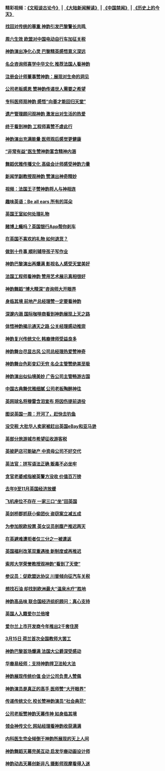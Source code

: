 #### 精彩视频：[《文昭谈古论今》](https://github.com/gfw-breaker/wenzhao/blob/master/README.md?t=01200030) | [《大陆新闻解读》](https://github.com/gfw-breaker/ntdtv-comedy/blob/master/README.md?t=01200030) | [《中国禁闻》](https://github.com/gfw-breaker/ntdtv-news/blob/master/README.md?t=01200030) | [《历史上的今天》](https://github.com/gfw-breaker/today-in-history/blob/master/README.md?t=01200030) 

#### [找回对传统的尊重 神韵引发巴黎警长共鸣 ](../pages/nsc974/n10987940.md?t=01200030) 

#### [周六生效 欧盟对中国电动自行车加征关税](../pages/nsc974/n10987637.md?t=01200030) 

#### [神韵演出净化心灵 巴黎精英感悟意义深远](../pages/nsc974/n10987067.md?t=01200030) 

#### [名企咨询师喜学中华文化 推荐法国人看神韵](../pages/nsc974/n10987002.md?t=01200030) 

#### [注册会计师董事赞神韵：展现对生命的洞见](../pages/nsc974/n10986927.md?t=01200030) 

#### [公司老板感恩 赞神韵传递世人需要之希望](../pages/nsc974/n10986858.md?t=01200030) 

#### [专科医师观神韵 感悟“向善才能回归天堂”](../pages/nsc974/n10986837.md?t=01200030) 

#### [遗产管理顾问观神韵 激发出对生活的热爱](../pages/nsc974/n10986911.md?t=01200030) 

#### [终于看到神韵 工程师喜赞不虚此行](../pages/nsc974/n10986830.md?t=01200030) 

#### [神韵演出充满能量 医师观后感觉更健康](../pages/nsc974/n10986822.md?t=01200030) 

#### [“非常有益”医生赞神韵富含精神内涵](../pages/nsc974/n10986718.md?t=01200030) 

#### [舞蹈优雅传播文化 高级会计师感受神韵力量](../pages/nsc974/n10986710.md?t=01200030) 

#### [新闻学副教授观神韵 赞演出神奇精妙](../pages/nsc974/n10986613.md?t=01200030) 

#### [视频：法国王子赞神韵将人与神相连](../pages/nsc974/n10986413.md?t=01200030) 

#### [趣味英语：Be all ears 所有的耳朵](../pages/nsc974/n10985161.md?t=01200030) 

#### [英国王室如何处理礼物](../pages/nsc974/n10985131.md?t=01200030) 

#### [赌博上瘾吗？英国银行App帮你刹车](../pages/nsc974/n10985121.md?t=01200030) 

#### [在英国不喜欢的礼物 如何退货？](../pages/nsc974/n10985110.md?t=01200030) 

#### [做到十件事 顺利辅导孩子写作业](../pages/nsc974/n10985075.md?t=01200030) 

#### [神韵巴黎演出再爆满 影视名人感受天堂美好](../pages/nsc974/n10984954.md?t=01200030) 

#### [法国工程师看神韵 赞用艺术展示真相很好](../pages/nsc974/n10984640.md?t=01200030) 

#### [神韵舞蹈“博大精深”咨询师大开眼界](../pages/nsc974/n10984677.md?t=01200030) 

#### [身临其境 前地产总经理赞一定要看神韵](../pages/nsc974/n10984484.md?t=01200030) 

#### [深邃内涵 国际咖啡商看到神韵展现上天之路](../pages/nsc974/n10984529.md?t=01200030) 

#### [体悟神韵揭示通天之路 公关经理感动推崇](../pages/nsc974/n10984420.md?t=01200030) 

#### [神韵复兴传统文化 韩裔律师受益良多](../pages/nsc974/n10984336.md?t=01200030) 

#### [神韵舞台尽显古风 公司总经理热爱赞神奇](../pages/nsc974/n10984129.md?t=01200030) 

#### [神韵舞台色彩变幻无穷 名企主管赞绝美至极](../pages/nsc974/n10984123.md?t=01200030) 

#### [神韵演出似仙境美妙 广告公司主管畅游古国](../pages/nsc974/n10983955.md?t=01200030) 

#### [中国古典舞优雅细腻 公司老板陶醉神往](../pages/nsc974/n10983863.md?t=01200030) 

#### [英网球名将穆雷含泪宣布 将因伤提前退役](../pages/nsc974/n10983038.md?t=01200030) 

#### [图说英国一周：开河了，赶快去钓鱼](../pages/nsc974/n10983196.md?t=01200030) 

#### [没交税 大批华人卖家被赶出英国eBay和亚马逊](../pages/nsc974/n10983108.md?t=01200030) 

#### [英部分旅游城市希望征收游客税](../pages/nsc974/n10983104.md?t=01200030) 

#### [英披萨店可能破产 中资母公司不好交代](../pages/nsc974/n10983069.md?t=01200030) 

#### [英法官：拼写语法正确 贩毒不必坐牢](../pages/nsc974/n10983060.md?t=01200030) 

#### [贪官老婆戒指被英警方没收 价值百万镑](../pages/nsc974/n10983052.md?t=01200030) 

#### [去年9至11月英国经济放缓](../pages/nsc974/n10983032.md?t=01200030) 

#### [飞机座位不存在  一家三口“坐”回英国](../pages/nsc974/n10983023.md?t=01200030) 

#### [英剑桥郡抓获小偷团伙 盗窃案立减五成](../pages/nsc974/n10983009.md?t=01200030) 

#### [为参加脱欧投票 英女议员剖腹产推迟两天](../pages/nsc974/n10983001.md?t=01200030) 

#### [在英避难遭拒者仅三分之一被遣返](../pages/nsc974/n10982984.md?t=01200030) 

#### [英国福利改革双重遇挫 新制度或再推迟](../pages/nsc974/n10982948.md?t=01200030) 

#### [索邦大学荣誉教授观神韵“看到了天使”](../pages/nsc974/n10982933.md?t=01200030) 

#### [参议员：促欧盟达协议 川普倾向征汽车关税](../pages/nsc974/n10982456.md?t=01200030) 

#### [想找石油 却找到欧洲最大“温泉水疗”胜地](../pages/nsc974/n10982219.md?t=01200030) 

#### [神韵高品味 联合国经济组织顾问：真心支持](../pages/nsc974/n10982478.md?t=01200030) 

#### [英国人入籍爱尔兰倍增](../pages/nsc974/n10982160.md?t=01200030) 

#### [爱尔兰上市开发商今年推出2千套住房](../pages/nsc974/n10982096.md?t=01200030) 

#### [3月15日 荷兰首次全国教师大罢工](../pages/nsc974/n10982052.md?t=01200030) 

#### [神韵巴黎首场爆满 法国大公爵深受感动](../pages/nsc974/n10981627.md?t=01200030) 

#### [华裔易经师：支持神韵捍卫法轮大法](../pages/nsc974/n10981691.md?t=01200030) 

#### [神韵展现传统价值 会计公司负责人赞佩](../pages/nsc974/n10981655.md?t=01200030) 

#### [神韵演员是真正的高手 医师赞“大开眼界”](../pages/nsc974/n10981377.md?t=01200030) 

#### [传递传统文化 校长赞神韵演员“社会典范”](../pages/nsc974/n10981113.md?t=01200030) 

#### [公司老板赞神韵天幕传神 如身临其境](../pages/nsc974/n10981256.md?t=01200030) 

#### [领会神传文化 网站经理看神韵收获满满](../pages/nsc974/n10981047.md?t=01200030) 

#### [内科医生完全倾倒于神韵所展现的天上人间](../pages/nsc974/n10981123.md?t=01200030) 

#### [神韵舞蹈天幕完美互动 启发华裔动画设计师](../pages/nsc974/n10980923.md?t=01200030) 

#### [神韵动态天幕创新非凡 摄影师观摩看得入迷](../pages/nsc974/n10980852.md?t=01200030) 

